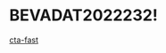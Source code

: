 # BEVADAT2022232!
[cta-fast](https://user-images.githubusercontent.com/58664952/223512436-f13ebb3e-5af0-4bb2-bf71-50df8ee1d03f.gif)
